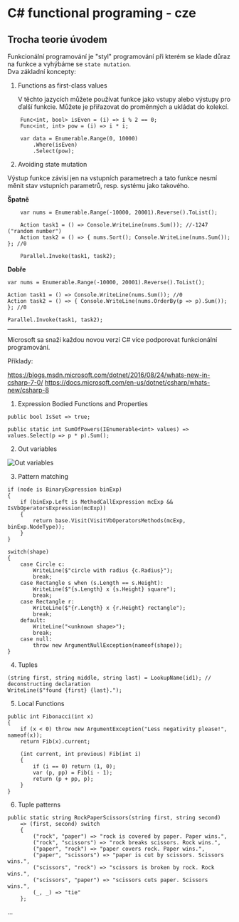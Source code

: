 # C# functional programing - cze

## Trocha teorie úvodem

Funkcionální programování je "styl" programování při kterém se klade důraz na funkce a vyhýbáme se `state mutation`.  
Dva základní koncepty:
1. Functions as first-class values

    V těchto jazycích můžete používat funkce jako vstupy alebo výstupy pro ďalší funkcie. Můžete je přiřazovat do proměnných a ukládat do kolekcí.
```
    Func<int, bool> isEven = (i) => i % 2 == 0;
    Func<int, int> pow = (i) => i * i;

    var data = Enumerable.Range(0, 10000)
        .Where(isEven)
        .Select(pow);
```
2. Avoiding state mutation

Výstup funkce závisí jen na vstupních parametrech a tato funkce nesmí měnit stav vstupních parametrů, resp. systému jako takového.

**Špatně**

```
    var nums = Enumerable.Range(-10000, 20001).Reverse().ToList();

    Action task1 = () => Console.WriteLine(nums.Sum()); //-1247 ("random number")
    Action task2 = () => { nums.Sort(); Console.WriteLine(nums.Sum()); }; //0

    Parallel.Invoke(task1, task2);
```
**Dobře**
```
var nums = Enumerable.Range(-10000, 20001).Reverse().ToList();

Action task1 = () => Console.WriteLine(nums.Sum()); //0
Action task2 = () => { Console.WriteLine(nums.OrderBy(p => p).Sum()); }; //0

Parallel.Invoke(task1, task2);
```

----
Microsoft sa snaží každou novou verzí C# více podporovat funkcionální programování.

Příklady:

https://blogs.msdn.microsoft.com/dotnet/2016/08/24/whats-new-in-csharp-7-0/
https://docs.microsoft.com/en-us/dotnet/csharp/whats-new/csharp-8

1. Expression Bodied Functions and Properties
```
public bool IsSet => true;

public static int SumOfPowers(IEnumerable<int> values) => values.Select(p => p * p).Sum();
```
2. Out variables

![Out variables](https://pbs.twimg.com/media/DIdkzaJXYAAWLEG.jpg)

3. Pattern matching
```
if (node is BinaryExpression binExp)
{
    if (binExp.Left is MethodCallExpression mcExp && IsVbOperatorsExpression(mcExp))
    {
        return base.Visit(VisitVbOperatorsMethods(mcExp, binExp.NodeType));
    }
}
```

```
switch(shape)
{
    case Circle c:
        WriteLine($"circle with radius {c.Radius}");
        break;
    case Rectangle s when (s.Length == s.Height):
        WriteLine($"{s.Length} x {s.Height} square");
        break;
    case Rectangle r:
        WriteLine($"{r.Length} x {r.Height} rectangle");
        break;
    default:
        WriteLine("<unknown shape>");
        break;
    case null:
        throw new ArgumentNullException(nameof(shape));
}
```
4. Tuples
```
(string first, string middle, string last) = LookupName(id1); // deconstructing declaration
WriteLine($"found {first} {last}.");
```
5. Local Functions
```
public int Fibonacci(int x)
{
    if (x < 0) throw new ArgumentException("Less negativity please!", nameof(x));
    return Fib(x).current;

    (int current, int previous) Fib(int i)
    {
        if (i == 0) return (1, 0);
        var (p, pp) = Fib(i - 1);
        return (p + pp, p);
    }
}
```

6. Tuple patterns
```
public static string RockPaperScissors(string first, string second)
    => (first, second) switch
    {
        ("rock", "paper") => "rock is covered by paper. Paper wins.",
        ("rock", "scissors") => "rock breaks scissors. Rock wins.",
        ("paper", "rock") => "paper covers rock. Paper wins.",
        ("paper", "scissors") => "paper is cut by scissors. Scissors wins.",
        ("scissors", "rock") => "scissors is broken by rock. Rock wins.",
        ("scissors", "paper") => "scissors cuts paper. Scissors wins.",
        (_, _) => "tie"
    };
```

...
